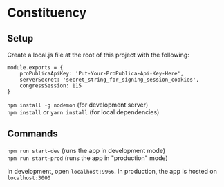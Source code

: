 # Constituency

## Setup

Create a local.js file at the root of this project with the following:

```
module.exports = {
	proPublicaApiKey: 'Put-Your-ProPublica-Api-Key-Here',
    serverSecret: 'secret_string_for_signing_session_cookies',
	congressSession: 115
}
```

`npm install -g nodemon` (for development server)  
`npm install` or `yarn install` (for local dependencies)  

## Commands

`npm run start-dev` (runs the app in development mode)  
`npm run start-prod` (runs the app in "production" mode)  

In development, open `localhost:9966`. In production, the app is hosted on `localhost:3000`
